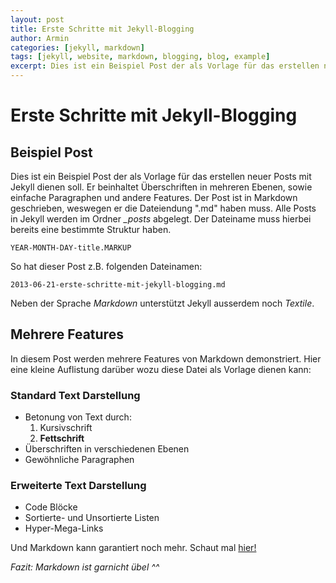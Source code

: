 ```yaml
---
layout: post
title: Erste Schritte mit Jekyll-Blogging
author: Armin
categories: [jekyll, markdown]
tags: [jekyll, website, markdown, blogging, blog, example]
excerpt: Dies ist ein Beispiel Post der als Vorlage für das erstellen neuer Posts mit Jekyll dienen soll. Er beinhaltet Überschriften in mehreren Ebenen, sowie einfache Paragraphen und andere Features. Der Post ist in Markdown geschrieben,
---
```



Erste Schritte mit Jekyll-Blogging
==================================

Beispiel Post
-------------

Dies ist ein Beispiel Post der als Vorlage für das erstellen neuer Posts mit Jekyll dienen soll.
Er beinhaltet Überschriften in mehreren Ebenen, sowie einfache Paragraphen und andere Features.
Der Post ist in Markdown geschrieben, weswegen er die Dateiendung ".md" haben muss. Alle Posts in
Jekyll werden im Ordner *\_posts* abgelegt. Der Dateiname muss hierbei bereits eine bestimmte 
Struktur haben.

	YEAR-MONTH-DAY-title.MARKUP

So hat dieser Post z.B. folgenden Dateinamen:

	2013-06-21-erste-schritte-mit-jekyll-blogging.md

Neben der Sprache *Markdown* unterstützt Jekyll ausserdem noch *Textile*.

Mehrere Features
----------------

In diesem Post werden mehrere Features von Markdown demonstriert. Hier eine kleine Auflistung darüber
wozu diese Datei als Vorlage dienen kann:

### Standard Text Darstellung

*	Betonung von Text durch:
	1.	Kursivschrift
	2.	**Fettschrift**
*	Überschriften in verschiedenen Ebenen
*	Gewöhnliche Paragraphen

### Erweiterte Text Darstellung

*	Code Blöcke
*	Sortierte- und Unsortierte Listen
*	Hyper-Mega-Links

Und Markdown kann garantiert noch mehr. Schaut mal [hier!](http://daringfireball.net/projects/markdown/syntax "Markdown Syntax Referenz")


*Fazit: Markdown ist garnicht übel ^^*


